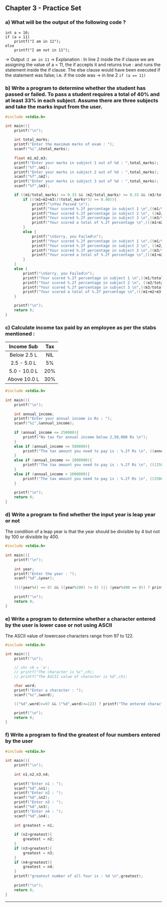 Chapter 3 - Practice Set
---
### a) What will be the output of the following code ?
```
int a = 10;
if (a = 11)
	printf("I am in 11");
else
	printf("I am not in 11");
```
-> Output :`I am in 11`
-> Explanation :
	In line 2 inside the if clause we are assigning the value of a = 11, the if accepts it and returns true : and runs the statement inside the if clause.
	The else clause would have been executed if the statement was false; i.e. if the code was -> in line 2 `if (a == 11)`

### b) Write a program to determine whether the student has passed or failed. To pass a student requires a total of 40% and at least 33% in each subject. Assume there are three subjects and take the marks input from the user.
```c
#include <stdio.h>

int main(){
    printf("\n");
  
    int total_marks;
    printf("Enter the maximum marks of exam : ");
    scanf("%i",&total_marks);
  
    float m1,m2,m3;
    printf("Enter your marks in subject 1 out of %d : ",total_marks);
    scanf("%f",&m1);
    printf("Enter your marks in subject 2 out of %d : ",total_marks);
    scanf("%f",&m2);
    printf("Enter your marks in subject 3 out of %d : ",total_marks);
    scanf("%f",&m3);

    if ((m1/total_marks) >= 0.33 && (m2/total_marks) >= 0.33 && (m3/total_marks) >= 0.33){
        if (((m1+m2+m3)/(total_marks*3) >= 0.40)){
            printf("\nYou Passed \n");
            printf("Your scored %.2f percentage in subject 1 \n",((m1/total_marks)*100));
            printf("Your scored %.2f percentage in subject 2 \n", ((m2/total_marks)*100));
            printf("Your scored %.2f percentage in subject 3 \n",((m3/total_marks)*100));
            printf("Your scored a total of %.2f percentage \n",(((m1+m2+m3)/(total_marks*3))*100));
        }
        else {
            printf("\nSorry, you Failed\n");
            printf("Your scored %.2f percentage in subject 1 \n",((m1/total_marks)*100));
            printf("Your scored %.2f percentage in subject 2 \n", ((m2/total_marks)*100));
            printf("Your scored %.2f percentage in subject 3 \n",((m3/total_marks)*100));
            printf("Your scored a total of %.2f percentage \n",(((m1+m2+m3)/(total_marks*3))*100));
        }
    }
    else {
        printf("\nSorry, you Failed\n");
        printf("Your scored %.2f percentage in subject 1 \n",((m1/total_marks)*100));
        printf("Your scored %.2f percentage in subject 2 \n", ((m2/total_marks)*100));
        printf("Your scored %.2f percentage in subject 3 \n",((m3/total_marks)*100));
        printf("Your scored a total of %.2f percentage \n",(((m1+m2+m3)/(total_marks*3))*100));
    }

    printf("\n");
    return 0;
}
```

### c) Calculate income tax paid by an employee as per the stabs mentioned :

|  Income Sub  | Tax |
| :----------: | :-: |
| Below 2.5 L  | NIL |
| 2.5 - 5.0 L  | 5%  |
| 5.0 - 10.0 L | 20% |
| Above 10.0 L | 30% |
```c
#include <stdio.h>
  
int main(){
    printf("\n");
  
    int annual_income;
    printf("Enter your annual income in Rs : ");
    scanf("%i",&annual_income);
      
    if (annual_income <= 250000){
        printf("No tax for annual income below 2,50,000 Rs \n");
    }
    else if (annual_income <= 500000){
        printf("The tax amount you need to pay is : %.2f Rs \n", ((annual_income-250000)*0.05));
    }
    else if (annual_income <= 1000000){
        printf("The tax amount you need to pay is : %.2f Rs \n", (((250000*0.05) + ((annual_income-500000)*0.20))));
    }
    else if (annual_income > 1000000){
        printf("The tax amount you need to pay is : %.2f Rs \n", ((250000*0.05) + (500000*0.20) + ((annual_income-1000000)*0.30)));
    }
  
    printf("\n");
    return 0;
}
```

### d) Write a program to find whether the input year is leap year or not
The condition of a leap year is that the year should be divisible by 4 but not by 100 or divisible by 400.
```c
#include <stdio.h>
  
int main(){
    printf("\n");
  
    int year;
    printf("Enter the year : ");
    scanf("%d",&year);
  
    ((((year%4) == 0) && ((year%100) != 0) )|| (year%400 == 0)) ? printf("The year %d is a leap year\n",year) : printf("The year %d is not a leap year\n",year);
      
    printf("\n");
    return 0;
}
```

### e) Write a program to determine whether a character entered by the user is lower case or not using ASCII
The ASCII value of lowercase characters range from 97 to 122.
```c
#include <stdio.h>

int main(){
    printf("\n");

    // chr ch = 'a';
    // printf("The character is %c",ch);
    // printf("The ASCII value of character is %d",ch);

    char word;
    printf("Enter a character : ");
    scanf("%c",&word);

    (("%d",word)>=97 && ("%d",word)<=122) ? printf("The entered character is lower case") : printf("The entered character is not lower case");

    printf("\n");
    return 0;
}
```

### f) Write a program to find the greatest of four numbers entered by the user 
```c
#include <stdio.h>
  
int main(){
    printf("\n");
  
    int n1,n2,n3,n4;
  
    printf("Enter n1 : ");
    scanf("%d",&n1);    
    printf("Enter n2 : ");
    scanf("%d",&n2);
    printf("Enter n3 : ");
    scanf("%d",&n3);
    printf("Enter n4 : ");
    scanf("%d",&n4);
  
    int greatest = n1;
  
    if (n2>greatest){
        greatest = n2;
    }
    if (n3>greatest){
        greatest = n3;
    }
    if (n4>greatest){
        greatest = n4;
    }
    printf("greatest number of all four is : %d \n",greatest);
  
    printf("\n");
    return 0;
}
```
---
